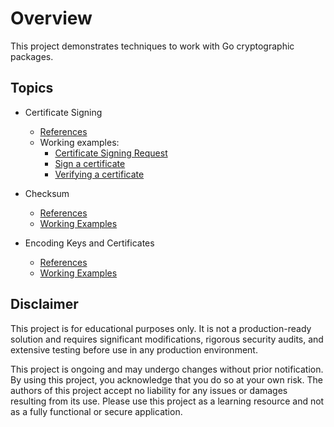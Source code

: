 # Overview

This project demonstrates techniques to work with Go cryptographic packages.

## Topics

* Certificate Signing
    * [References](https://github.com/paulwizviz/system-engineering.git)
    * Working examples:
        * [Certificate Signing Request](../internal/cert/csr_test.go)
        * [Sign a certificate](../internal/cert/sign_test.go)
        * [Verifying a certificate](../internal/cert/verify_test.go)

* Checksum
    * [References](https://github.com/paulwizviz/system-engineering.git)
    * [Working Examples](./internal/checksum/checksum_test.go)

* Encoding Keys and Certificates
    * [References](https://github.com/paulwizviz/system-engineering.git)
    * [Working Examples](../internal/pemenc/pemenc_test.go)

## Disclaimer

This project is for educational purposes only. It is not a production-ready solution and requires significant modifications, rigorous security audits, and extensive testing before use in any production environment.

This project is ongoing and may undergo changes without prior notification. By using this project, you acknowledge that you do so at your own risk. The authors of this project accept no liability for any issues or damages resulting from its use. Please use this project as a learning resource and not as a fully functional or secure application.